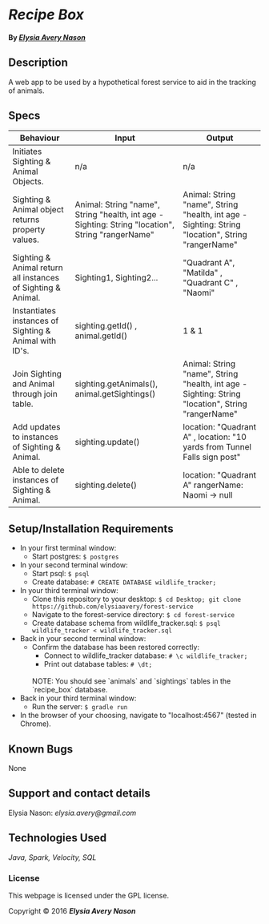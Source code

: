 # _Recipe Box_


#### By _[**Elysia Avery Nason**](https://github.com/elysiaavery)_

## Description
A web app to be used by a hypothetical forest service to aid in the tracking of animals.
## Specs

| Behaviour                                                    | Input                                                                                             | Output                                                                                            |
|--------------------------------------------------------------|---------------------------------------------------------------------------------------------------|---------------------------------------------------------------------------------------------------|
| Initiates Sighting & Animal Objects.                         | n/a                                                                                               | n/a                                                                                               |
| Sighting & Animal object returns property values.            | Animal: String "name", String "health, int age - Sighting: String "location", String "rangerName" | Animal: String "name", String "health, int age - Sighting: String "location", String "rangerName" |
| Sighting & Animal return all instances of Sighting & Animal. | Sighting1, Sighting2...                                                                           | "Quadrant A", "Matilda" , "Quadrant C" , "Naomi"                                                  |
| Instantiates instances of Sighting & Animal with ID's.       | sighting.getId() , animal.getId()                                                                 | 1 & 1                                                                                             |
| Join Sighting and Animal through join table.                 | sighting.getAnimals(), animal.getSightings()                                                      | Animal: String "name", String "health, int age - Sighting: String "location", String "rangerName" |
| Add updates to instances of Sighting & Animal.               | sighting.update()                                                                                 | location: "Quadrant A" , location: "10 yards from Tunnel Falls sign post"                         |
| Able to delete instances of Sighting & Animal.               | sighting.delete()                                                                                 | location: "Quadrant A" rangerName: Naomi -> null                                                  |

## Setup/Installation Requirements

* In your first terminal window:
  * Start postgres: `$ postgres`
* In your second terminal window:
  * Start psql: `$ psql`
  * Create database: `# CREATE DATABASE wildlife_tracker;`
* In your third terminal window:
  * Clone this repository to your desktop: `$ cd Desktop; git clone https://github.com/elysiaavery/forest-service`
  * Navigate to the forest-service directory: `$ cd forest-service`
  * Create database schema from wildlife_tracker.sql: `$ psql wildlife_tracker < wildlife_tracker.sql`
* Back in your second terminal window:
  * Confirm the database has been restored correctly:
    * Connect to wildlife_tracker database: `# \c wildlife_tracker;`
    * Print out database tables: `# \dt;`
    <br>
    NOTE: You should see `animals` and `sightings` tables in the `recipe_box` database.
* Back in your third terminal window:
  * Run the server: `$ gradle run`
* In the browser of your choosing, navigate to "localhost:4567" (tested in Chrome).

## Known Bugs

None

## Support and contact details

Elysia Nason: _elysia.avery@gmail.com_

## Technologies Used

_Java,
Spark,
Velocity,
SQL_

### License

This webpage is licensed under the GPL license.

Copyright &copy; 2016 **_Elysia Avery Nason_**
